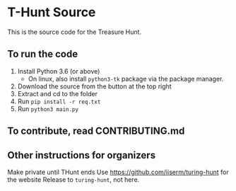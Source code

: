 # T-Hunt Source

This is the source code for the Treasure Hunt.

## To run the code

1. Install Python 3.6 (or above)
   - On linux, also install `python3-tk` package via the package manager.
2. Download the source from the button at the top right
3. Extract and cd to the folder
4. Run `pip install -r req.txt`
5. Run `python3 main.py`

## To contribute, read CONTRIBUTING.md

## Other instructions for organizers

Make private until THunt ends
Use <https://github.com/iiserm/turing-hunt> for the website
Release to `turing-hunt`, not here.
